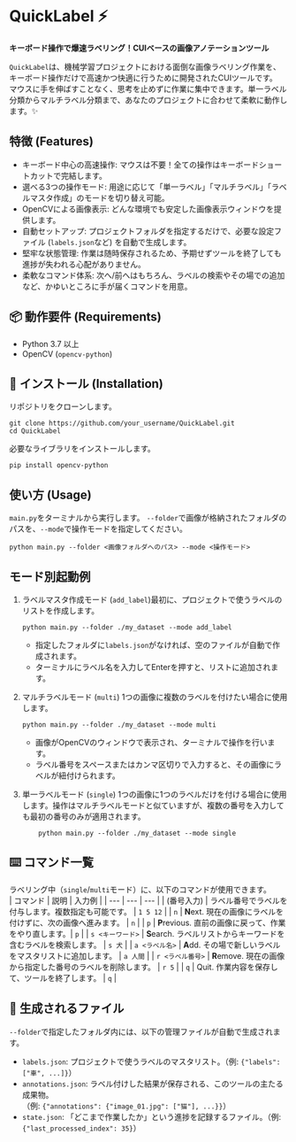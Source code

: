 # QuickLabel ⚡️
**キーボード操作で爆速ラベリング！CUIベースの画像アノテーションツール**  

`QuickLabel`は、機械学習プロジェクトにおける面倒な画像ラベリング作業を、キーボード操作だけで高速かつ快適に行うために開発されたCUIツールです。  
マウスに手を伸ばすことなく、思考を止めずに作業に集中できます。単一ラベル分類からマルチラベル分類まで、あなたのプロジェクトに合わせて柔軟に動作します。✨ 

## 特徴 (Features)
- キーボード中心の高速操作: マウスは不要！全ての操作はキーボードショートカットで完結します。
- 選べる3つの操作モード: 用途に応じて「単一ラベル」「マルチラベル」「ラベルマスタ作成」のモードを切り替え可能。
- OpenCVによる画像表示: どんな環境でも安定した画像表示ウィンドウを提供します。
- 自動セットアップ: プロジェクトフォルダを指定するだけで、必要な設定ファイル (`labels.json`など) を自動で生成します。
- 堅牢な状態管理: 作業は随時保存されるため、予期せずツールを終了しても進捗が失われる心配がありません。
- 柔軟なコマンド体系: 次へ/前へはもちろん、ラベルの検索やその場での追加など、かゆいところに手が届くコマンドを用意。

## 📦 動作要件 (Requirements)
- Python 3.7 以上
- OpenCV (`opencv-python`)

## 🚀 インストール (Installation)
リポジトリをクローンします。
``` 
git clone https://github.com/your_username/QuickLabel.git
cd QuickLabel 
```
必要なライブラリをインストールします。
```
pip install opencv-python
```

## 使い方 (Usage)
`main.py`をターミナルから実行します。 `--folder`で画像が格納されたフォルダのパスを、`--mode`で操作モードを指定してください。
```
python main.py --folder <画像フォルダへのパス> --mode <操作モード>
```

## モード別起動例  
1. ラベルマスタ作成モード (`add_label`)最初に、プロジェクトで使うラベルのリストを作成します。
    ```
    python main.py --folder ./my_dataset --mode add_label
    ```
    - 指定したフォルダに`labels.json`がなければ、空のファイルが自動で作成されます。
    - ターミナルにラベル名を入力してEnterを押すと、リストに追加されます。

2. マルチラベルモード (`multi`)
    1つの画像に複数のラベルを付けたい場合に使用します。
    ```
    python main.py --folder ./my_dataset --mode multi
    ```
    - 画像がOpenCVのウィンドウで表示され、ターミナルで操作を行います。
    - ラベル番号をスペースまたはカンマ区切りで入力すると、その画像にラベルが紐付けられます。

3. 単一ラベルモード (`single`)
    1つの画像に1つのラベルだけを付ける場合に使用します。操作はマルチラベルモードと似ていますが、複数の番号を入力しても最初の番号のみが適用されます。
    ```
        python main.py --folder ./my_dataset --mode single
    ```

## ⌨️ コマンド一覧
ラベリング中（`single`/`multi`モード）に、以下のコマンドが使用できます。  
| コマンド | 説明 | 入力例 |
| --- | --- | --- |
| (番号入力) | ラベル番号でラベルを付与します。複数指定も可能です。 | `1 5 12` |
| `n` | **N**ext. 現在の画像にラベルを付けずに、次の画像へ進みます。 | `n` |
| `p` | **P**revious. 直前の画像に戻って、作業をやり直します。| `p` |
| `s <キーワード>` | **S**earch. ラベルリストからキーワードを含むラベルを検索します。 | `s 犬` | 
| `a <ラベル名>` | **A**dd. その場で新しいラベルをマスタリストに追加します。 | `a 人間` | 
| `r <ラベル番号>` | **R**emove. 現在の画像から指定した番号のラベルを削除します。 | `r 5` |
| `q` | Quit. 作業内容を保存して、ツールを終了します。 | `q` |

## 📁 生成されるファイル
`--folder`で指定したフォルダ内には、以下の管理ファイルが自動で生成されます。
- `labels.json`: プロジェクトで使うラベルのマスタリスト。（例: `{"labels": ["車", ...]}`）
- `annotations.json`: ラベル付けした結果が保存される、このツールの主たる成果物。  
（例: `{"annotations": {"image_01.jpg": ["猫"], ...}}`）
- `state.json`: 「どこまで作業したか」という進捗を記録するファイル。（例: `{"last_processed_index": 35}`）